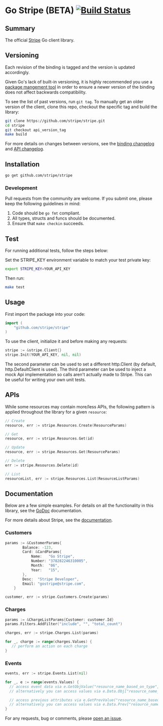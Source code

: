 Go Stripe (BETA) [![Build Status](https://travis-ci.org/stripe/stripe.svg?branch=master)](https://travis-ci.org/stripe/stripe)
========

## Summary

The official [Stripe](https://stripe.com) Go client library.

## Versioning

Each revision of the binding is tagged and the version is updated accordingly.

Given Go's lack of built-in versioning, it is highly recommended you use a
[package mangement tool](https://code.google.com/p/go-wiki/wiki/PackageManagementTools) in order
to ensure a newer version of the binding does not affect backwards compatibility.

To see the list of past versions, run `git tag`. To manually get an older
version of the client, clone this repo, checkout the specific tag and build the
library:

```sh
git clone https://github.com/stripe/stripe.git
cd stripe
git checkout api_version_tag
make build
```

For more details on changes between versions, see the [binding changelog](CHANGELOG) 
and [API changelog](https://stripe.com/docs/upgrades).

## Installation

```sh
go get github.com/stripe/stripe
```

### Development

Pull requests from the community are welcome. If you submit one, please keep
the following guidelines in mind:

1. Code should be `go fmt` compliant.
2. All types, structs and funcs should be documented.
3. Ensure that `make checkin` succeeds.

## Test

For running additional tests, follow the steps below:

Set the STRIPE_KEY environment variable to match your test private key:
```sh
export STRIPE_KEY=YOUR_API_KEY
```

Then run:
```sh
make test
```

## Usage

First import the package into your code:
```go
import (
    "github.com/stripe/stripe"
)
```

To use the client, initialize it and before making any requests:
```go
stripe := &stripe.Client{}
stripe.Init(YOUR_API_KEY, nil, nil)
```

The second parameter can be used to set a different http.Client (by default,
http.DefaultClient is used).  The third parameter can be used to inject a mock
Api implementation so calls aren't actually made to Stripe. This can be useful
for writing your own unit tests.

## APIs

While some resources may contain more/less APIs, the following pattern is
applied throughout the library for a given `resource`:

```go
// Create 
resource, err := stripe.Resources.Create(ResourceParams)

// Get
resource, err := stripe.Resources.Get(id)

// Update
resource, err := stripe.Resources.Get(ResourceParams)

// Delete
err := stripe.Resources.Delete(id)

// List
resourceList, err := stripe.Resources.List(ResourceListParams)
```

## Documentation

Below are a few simple examples. For details on all the functionality in this
library, see the [GoDoc](http://godoc.org/github.com/stripe/stripe) documentation.

For more details about Stripe, see the [documentation](https://stripe.com/docs).

### Customers

```go
params := &CustomerParams{
		Balance: -123,
		Card: &CardParams{
			Name:   "Go Stripe",
			Number: "378282246310005",
			Month:  "06",
			Year:   "15",
		},
		Desc:  "Stripe Developer",
		Email: "gostripe@stripe.com",
	}

customer, err := stripe.Customers.Create(params)
```

### Charges

```go
params := &ChargeListParams{Customer: customer.Id}
params.Filters.AddFilter("include", "", "total_count")

charges, err := stripe.Charges.List(params)

for _, charge := range(charges.Values) {
   // perform an action on each charge
}
```
### Events

```go
events, err := stripe.Events.List(nil)

for _, e := range(events.Values) {
  // access event data via e.GetObjValue("resource_name_based_on_type", "resource_property_name")
  // alternatively you can access values via e.Data.Obj["resource_name_based_on_type"].(map[string]interface{})["resource_property_name"]

  // access previous attributes via e.GetPrevValue("resource_name_based_on_type", "resource_property_name")
  // alternatively you can access values via e.Data.Prev["resource_name_based_on_type"].(map[string]interface{})["resource_property_name"]
}
```

For any requests, bug or comments, please [open an issue](https://github.com/stripe/stripe/issues/new). 
